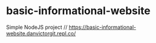 # basic-informational-website
Simple NodeJS project
// https://basic-informational-website.danvictorgit.repl.co/
